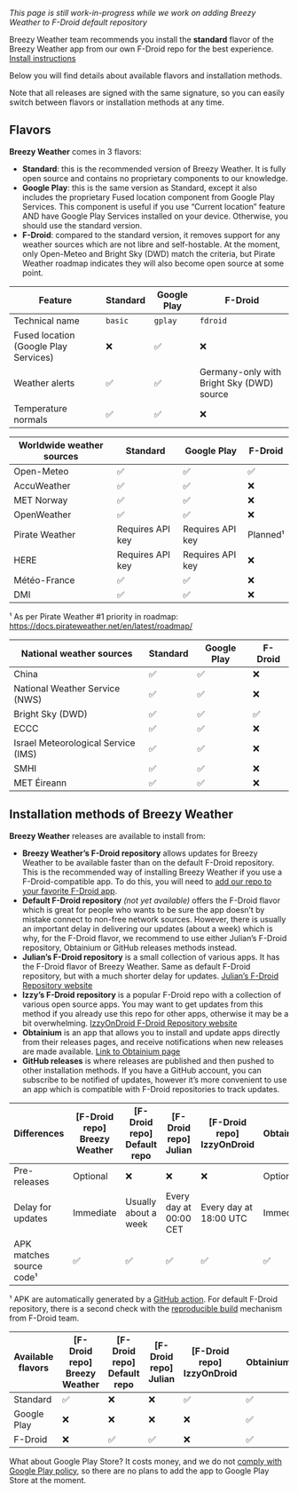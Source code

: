 *This page is still work-in-progress while we work on adding Breezy Weather to F-Droid default repository*

Breezy Weather team recommends you install the **standard** flavor of the Breezy Weather app from our own F-Droid repo for the best experience. [Install instructions](https://github.com/breezy-weather/fdroid-repo/blob/main/README.md)

Below you will find details about available flavors and installation methods.

Note that all releases are signed with the same signature, so you can easily switch between flavors or installation methods at any time.


## Flavors

**Breezy Weather** comes in 3 flavors:
- **Standard**: this is the recommended version of Breezy Weather. It is fully open source and contains no proprietary components to our knowledge.
- **Google Play**: this is the same version as Standard, except it also includes the proprietary Fused location component from Google Play Services. This component is useful if you use “Current location” feature AND have Google Play Services installed on your device. Otherwise, you should use the standard version.
- **F-Droid**: compared to the standard version, it removes support for any weather sources which are not libre and self-hostable. At the moment, only Open-Meteo and Bright Sky (DWD) match the criteria, but Pirate Weather roadmap indicates they will also become open source at some point.

| Feature                               | Standard | Google Play | F-Droid                                   |
|---------------------------------------|----------|-------------|-------------------------------------------|
| Technical name                        | `basic`  | `gplay`     | `fdroid`                                  |
| Fused location (Google Play Services) | ❌        | ✅           | ❌                                         |
| Weather alerts                        | ✅        | ✅           | Germany-only with Bright Sky (DWD) source |
| Temperature normals                   | ✅        | ✅           | ❌                                         |

| Worldwide weather sources | Standard         | Google Play      | F-Droid  |
|---------------------------|------------------|------------------|----------|
| Open-Meteo                | ✅                | ✅                | ✅        |
| AccuWeather               | ✅                | ✅                | ❌        |
| MET Norway                | ✅                | ✅                | ❌        |
| OpenWeather               | ✅                | ✅                | ❌        |
| Pirate Weather            | Requires API key | Requires API key | Planned¹ |
| HERE                      | Requires API key | Requires API key | ❌        |
| Météo-France              | ✅                | ✅                | ❌        |
| DMI                       | ✅                | ✅                | ❌        |

¹ As per Pirate Weather #1 priority in roadmap: https://docs.pirateweather.net/en/latest/roadmap/

| National weather sources            | Standard         | Google Play      | F-Droid  |
|-------------------------------------|------------------|------------------|----------|
| China                               | ✅                | ✅                | ❌        |
| National Weather Service (NWS)      | ✅                | ✅                | ❌        |
| Bright Sky (DWD)                    | ✅                | ✅                | ✅        |
| ECCC                                | ✅                | ✅                | ❌        |
| Israel Meteorological Service (IMS) | ✅                | ✅                | ❌        |
| SMHI                                | ✅                | ✅                | ❌        |
| MET Éireann                         | ✅                | ✅                | ❌        |


## Installation methods of Breezy Weather

**Breezy Weather** releases are available to install from:
- **Breezy Weather’s F-Droid repository** allows updates for Breezy Weather to be available faster than on the default F-Droid repository. This is the recommended way of installing Breezy Weather if you use a F-Droid-compatible app. To do this, you will need to [add our repo to your favorite F-Droid app](https://github.com/breezy-weather/fdroid-repo/blob/main/README.md).
- **Default F-Droid repository** *(not yet available)* offers the F-Droid flavor which is great for people who wants to be sure the app doesn’t by mistake connect to non-free network sources. However, there is usually an important delay in delivering our updates (about a week) which is why, for the F-Droid flavor, we recommend to use either Julian’s F-Droid repository, Obtainium or GitHub releases methods instead.
- **Julian’s F-Droid repository** is a small collection of various apps. It has the F-Droid flavor of Breezy Weather. Same as default F-Droid repository, but with a much shorter delay for updates. [Julian’s F-Droid Repository website](https://gitlab.com/julianfairfax/fdroid-repo)
- **Izzy’s F-Droid repository** is a popular F-Droid repo with a collection of various open source apps. You may want to get updates from this method if you already use this repo for other apps, otherwise it may be a bit overwhelming. [IzzyOnDroid F-Droid Repository website](https://apt.izzysoft.de/fdroid/)
- **Obtainium** is an app that allows you to install and update apps directly from their releases pages, and receive notifications when new releases are made available. [Link to Obtainium page](https://github.com/ImranR98/Obtainium/blob/main/README.md)
- **GitHub releases** is where releases are published and then pushed to other installation methods. If you have a GitHub account, you can subscribe to be notified of updates, however it’s more convenient to use an app which is compatible with F-Droid repositories to track updates.

| Differences              | [F-Droid repo] Breezy Weather | [F-Droid repo] Default repo | [F-Droid repo] Julian  | [F-Droid repo] IzzyOnDroid | Obtainium | GitHub releases |
|--------------------------|-------------------------------|-----------------------------|------------------------|----------------------------|-----------|-----------------|
| Pre-releases             | Optional                      | ❌                           | ❌                      | ❌                          | Optional  | Optional        |
| Delay for updates        | Immediate                     | Usually about a week        | Every day at 00:00 CET | Every day at 18:00 UTC     | Immediate | Immediate       |
| APK matches source code¹ | ✅                             | ✅                           | ✅                      | ✅                          | ✅         | ✅               |

¹ APK are automatically generated by a [GitHub action](https://github.com/breezy-weather/breezy-weather/blob/main/.github/workflows/push.yml). For default F-Droid repository, there is a second check with the [reproducible build](https://f-droid.org/en/docs/Reproducible_Builds/) mechanism from F-Droid team.

| Available flavors | [F-Droid repo] Breezy Weather | [F-Droid repo] Default repo | [F-Droid repo] Julian | [F-Droid repo] IzzyOnDroid | Obtainium | GitHub releases |
|-------------------|-------------------------------|-----------------------------|-----------------------|----------------------------|-----------|-----------------|
| Standard          | ✅                             | ❌                           | ❌                     | ✅                          | ✅         | ✅               |
| Google Play       | ❌                             | ❌                           | ❌                     | ❌                          | ✅         | ✅               |
| F-Droid           | ❌                             | ✅                           | ✅                     | ❌                          | ✅         | ✅               |

What about Google Play Store? It costs money, and we do not [comply with Google Play policy](https://github.com/breezy-weather/breezy-weather/issues/31), so there are no plans to add the app to Google Play Store at the moment.
